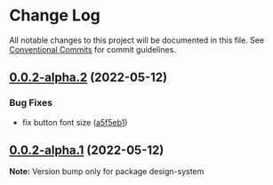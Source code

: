 # Change Log

All notable changes to this project will be documented in this file.
See [Conventional Commits](https://conventionalcommits.org) for commit guidelines.

## [0.0.2-alpha.2](https://github.com/thiagobrolly/design-system-doc/compare/v0.0.2-alpha.1...v0.0.2-alpha.2) (2022-05-12)


### Bug Fixes

* fix button font size ([a5f5eb1](https://github.com/thiagobrolly/design-system-doc/commit/a5f5eb1c18b37f20607c99af1932544ff50dd242))





## [0.0.2-alpha.1](https://github.com/thiagobrolly/design-system-doc/compare/v0.0.2-alpha.0...v0.0.2-alpha.1) (2022-05-12)

**Note:** Version bump only for package design-system
